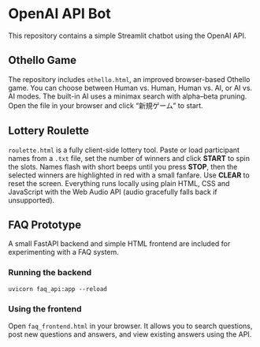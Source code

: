 # OpenAI API Bot

This repository contains a simple Streamlit chatbot using the OpenAI API.

## Othello Game


The repository includes `othello.html`, an improved browser-based Othello game.
You can choose between Human vs. Human, Human vs. AI, or AI vs. AI modes.
The built-in AI uses a minimax search with alpha–beta pruning.
Open the file in your browser and click “新規ゲーム” to start.

## Lottery Roulette

`roulette.html` is a fully client-side lottery tool. Paste or load participant names from a `.txt` file, set the number of winners and click **START** to spin the slots. Names flash with short beeps until you press **STOP**, then the selected winners are highlighted in red with a small fanfare. Use **CLEAR** to reset the screen. Everything runs locally using plain HTML, CSS and JavaScript with the Web Audio API (audio gracefully falls back if unsupported).

## FAQ Prototype

A small FastAPI backend and simple HTML frontend are included for experimenting with a FAQ system.

### Running the backend

```
uvicorn faq_api:app --reload
```

### Using the frontend

Open `faq_frontend.html` in your browser. It allows you to search questions, post new questions and answers, and view existing answers using the API.
